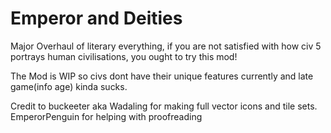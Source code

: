 # Emperor and Deities
 Major Overhaul of literary everything, if you are not satisfied with how civ 5 portrays human civilisations, you ought to try this mod!

 The Mod is WIP so civs dont have their unique features currently and late game(info age) kinda sucks.

 Credit to buckeeter aka Wadaling for making full vector icons and tile sets.
 EmperorPenguin for helping with proofreading 
 

